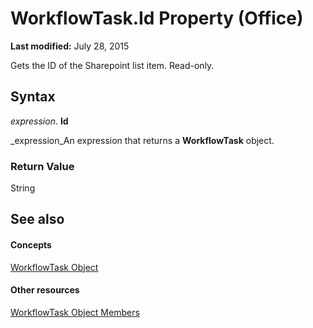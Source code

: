 
# WorkflowTask.Id Property (Office)

 **Last modified:** July 28, 2015

Gets the ID of the Sharepoint list item. Read-only.

## Syntax

 _expression_. **Id**

 _expression_An expression that returns a  **WorkflowTask** object.


### Return Value

String


## See also


#### Concepts


 [WorkflowTask Object](9d17947e-f12a-2f97-7888-8d5ec9f85011.md)
#### Other resources


 [WorkflowTask Object Members](035ead58-23bb-4518-2720-8862051aeb41.md)
